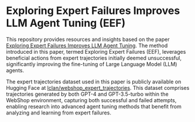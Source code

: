 # Exploring Expert Failures Improves LLM Agent Tuning (EEF)

This repository provides resources and insights based on the paper [Exploring Expert Failures Improves LLM Agent Tuning](https://arxiv.org/abs/2504.13145). The method introduced in this paper, termed Exploring Expert Failures (EEF), leverages beneficial actions from expert trajectories initially deemed unsuccessful, significantly improving the fine-tuning of Large Language Model (LLM) agents.

The expert trajectories dataset used in this paper is publicly available on Hugging Face at [lclan/webshop_expert_trajectories](https://huggingface.co/datasets/lclan/webshop_expert_trajectories). This dataset comprises trajectories generated by both GPT-4 and GPT-3.5-turbo within the WebShop environment, capturing both successful and failed attempts, enabling research into advanced agent tuning methods that benefit from analyzing and learning from expert failures.

